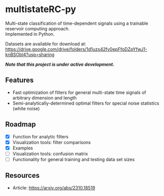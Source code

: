 # multistateRC-py
Multi-state classification of time-dependent signals using a trainable reservoir computing approach. \
Implemented in Python.

Datasets are available for download at: https://drive.google.com/drive/folders/1d1uzs42fv0epFfoDZpYfwJ1-knBSObl4?usp=sharing

***Note that this project is under active development.***

## Features
- Fast optimization of filters for general multi-state time signals of arbitrary dimension and length
- Semi-analytically-determined optimal filters for special noise statistics (white noise)

## Roadmap

- [X] Function for analytic filters
- [X] Visualization tools: filter comparisons
- [X] Examples
- [ ] Visualization tools: confusion matrix
- [ ] Functionality for general training and testing data set sizes

## Resources

- Article: https://arxiv.org/abs/2310.18519
